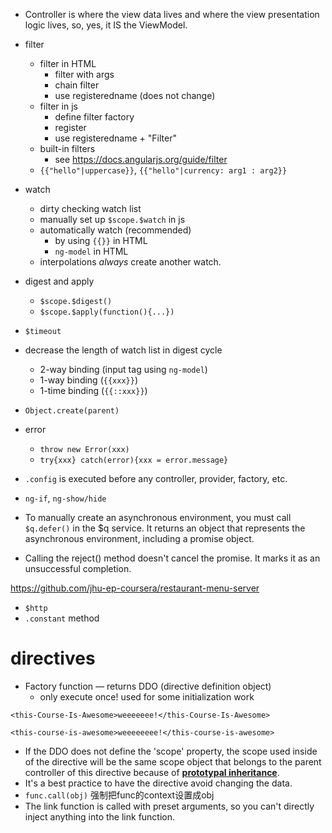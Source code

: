 - Controller is where the view data lives and where the view presentation logic lives, so, yes, it IS the ViewModel.
- filter
  - filter in HTML
    - filter with args
    - chain filter
    - use registeredname (does not change)
  - filter in js
    - define filter factory
    - register
    - use registeredname + "Filter" 
  - built-in filters
    - see https://docs.angularjs.org/guide/filter
  - `{{"hello"|uppercase}}`, `{{"hello"|currency: arg1 : arg2}}` 
- watch
  - dirty checking watch list
  - manually set up `$scope.$watch`  in js
  - automatically watch  (recommended)
    - by using `{{}}` in HTML
    - `ng-model` in HTML
  -  interpolations *always* create another watch.
- digest and apply
  - `$scope.$digest()` 
  - `$scope.$apply(function(){...})` 
- `$timeout`  
- decrease the length of watch list in digest cycle
  - 2-way binding (input tag using `ng-model`)
  - 1-way binding (`{{xxx}}`)
  - 1-time binding (`{{::xxx}}`) 









- `Object.create(parent)` 
- error 
  - `throw new Error(xxx)`
  - `try{xxx} catch(error){xxx = error.message}`
- `.config` is executed before any controller, provider, factory, etc.
- `ng-if`, `ng-show/hide`





- To manually create an asynchronous environment, you must call `$q.defer()` in the $q service. It returns an object that represents the asynchronous environment, including a promise object.
- Calling the reject() method doesn't cancel the promise. It marks it as an unsuccessful completion.

https://github.com/jhu-ep-coursera/restaurant-menu-server

- `$http` 
- `.constant` method



# directives

- Factory function — returns DDO (directive definition object)
  - only execute once! used for some initialization work

`<this-Course-Is-Awesome>weeeeeee!</this-Course-Is-Awesome>`

`<this-course-is-awesome>weeeeeeee!</this-course-is-awesome>`

- If the DDO does not define the 'scope' property, the scope used inside of the directive will be the same scope object that belongs to the parent controller of this directive because of **<u>prototypal inheritance</u>**.
- It's a best practice to have the directive avoid changing the data.
- `func.call(obj)` 强制把func的context设置成obj
- The link function is called with preset arguments, so you can't directly inject anything into the link function.